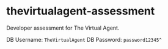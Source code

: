 # thevirtualagent-assessment
Developer assessment for The Virtual Agent.

DB Username: `TheVirtualAgent`
DB Password: `password12345^`